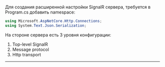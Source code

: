 Для создания расширенной настройки SignalR сервера, требуется в Program.cs добавить namespace:

```C#
using Microsoft.AspNetCore.Http.Connections;
using System.Text.Json.Serialization;
```

На стороне сервера есть 3 уровня конфигурации:
1. Top-level SignalR
2. Message protocol
3. Http transport
---
